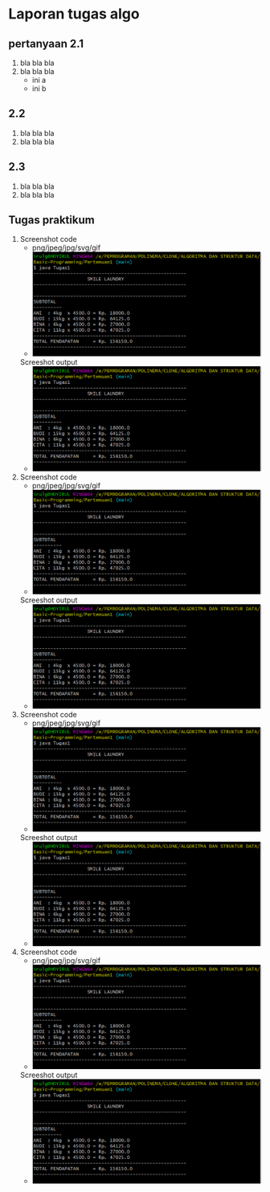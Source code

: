# Laporan tugas algo

## pertanyaan 2.1
1. bla bla bla
2. bla bla bla
    * ini a
    * ini b 

## 2.2
1. bla bla bla
2. bla bla bla

## 2.3
1. bla bla bla
2. bla bla bla

## Tugas praktikum
1. Screenshot code
    * png/jpeg/jpg/svg/gif
    * <img src="./ss/Tugas_1.png">
   Screeshot output
    * <img src="./ss/Tugas_1.png">
2. Screenshot code
    * png/jpeg/jpg/svg/gif
    * <img src="./ss/Tugas_1.png">
   Screeshot output
    * <img src="./ss/Tugas_1.png">
3. Screenshot code
    * png/jpeg/jpg/svg/gif
    * <img src="./ss/Tugas_1.png">
   Screeshot output
    * <img src="./ss/Tugas_1.png">
4. Screenshot code
    * png/jpeg/jpg/svg/gif
    * <img src="./ss/Tugas_1.png">
   Screeshot output
    * <img src="./ss/Tugas_1.png">
